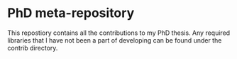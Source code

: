 # PhD meta-repository
This repostiory contains all the contributions to my PhD thesis. Any required libraries that I have not been a part of developing can be found under the contrib directory.


